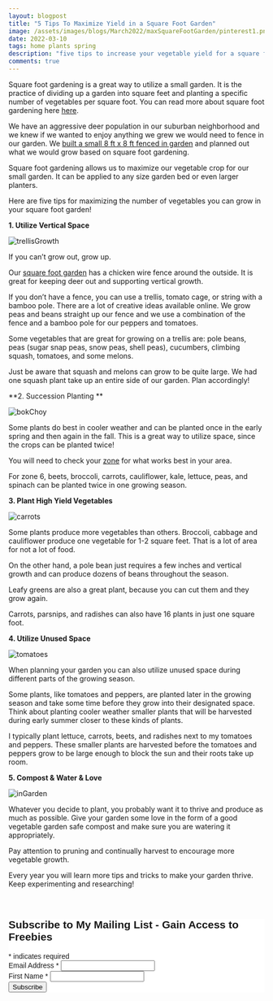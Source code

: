 ```yaml
---
layout: blogpost
title: "5 Tips To Maximize Yield in a Square Foot Garden"
image: /assets/images/blogs/March2022/maxSquareFootGarden/pinterest1.png
date: 2022-03-10
tags: home plants spring
description: "five tips to increase your vegetable yield for a square foot garden"
comments: true
---
```


Square foot gardening is a great way to utilize a small garden. It is the practice of dividing up a garden into square feet and planting a specific number of vegetables per square foot. You can read more about square foot gardening here [here](https://gardenerspath.com/how-to/design/guide-to-square-foot-gardening/).

We have an aggressive deer population in our suburban neighborhood and we knew if we wanted to enjoy anything we grew we would need to fence in our garden. We [built a small 8 ft x 8 ft fenced in garden](https://joyberrystudios.com/2021/05/10/buildGarden.html) and planned out what we would grow based on square foot gardening.

Square foot gardening allows us to maximize our vegetable crop for our small garden. It can be applied to any size garden bed or even larger planters.

Here are five tips for maximizing the number of vegetables you can grow in your square foot garden!

**1. Utilize Vertical Space**

![trellisGrowth](/assets/images/blogs/March2022/maxSquareFootGarden/trellisGrowth.jpg)

If you can’t grow out, grow up.

Our [square foot garden](https://joyberrystudios.com/2021/05/10/buildGarden.html) has a chicken wire fence around the outside. It is great for keeping deer out and supporting vertical growth.

If you don’t have a fence, you can use a trellis, tomato cage, or string with a bamboo pole. There are a lot of creative ideas available online. We grow peas and beans straight up our fence and we use a combination of the fence and a bamboo pole for our peppers and tomatoes.

Some vegetables that are great for growing on a trellis are: pole beans, peas (sugar snap peas, snow peas, shell peas), cucumbers, climbing squash, tomatoes, and some melons.   

Just be aware that squash and melons can grow to be quite large. We had one squash plant take up an entire side of our garden. Plan accordingly!

**2. Succession Planting **

![bokChoy](/assets/images/blogs/March2022/maxSquareFootGarden/bokChoy.jpg)

Some plants do best in cooler weather and can be planted once in the early spring and then again in the fall. This is a great way to utilize space, since the crops can be planted twice!

You will need to check your [zone](https://planthardiness.ars.usda.gov) for what works best in your area.

For zone 6, beets, broccoli, carrots, cauliflower, kale, lettuce, peas, and spinach can be planted twice in one growing season.

**3. Plant High Yield Vegetables**

![carrots](/assets/images/blogs/March2022/maxSquareFootGarden/carrots.jpg)

Some plants produce more vegetables than others. Broccoli, cabbage and cauliflower produce one vegetable for 1-2 square feet. That is a lot of area for not a lot of food. 

On the other hand, a pole bean just requires a few inches and vertical growth and can produce dozens of beans throughout the season.

Leafy greens are also a great plant, because you can cut them and they grow again. 

Carrots, parsnips, and radishes can also have 16 plants in just one square foot. 

**4. Utilize Unused Space**

![tomatoes](/assets/images/blogs/March2022/maxSquareFootGarden/growingTomatoes.jpg)

When planning your garden you can also utilize unused space during different parts of the growing season.

Some plants, like tomatoes and peppers, are planted later in the growing season and take some time before they grow into their designated space. Think about planting cooler weather smaller plants that will be harvested during early summer closer to these kinds of plants.

I typically plant lettuce, carrots, beets, and radishes next to my tomatoes and peppers. These smaller plants are harvested before the tomatoes and peppers grow to be large enough to block the sun and their roots take up room.

**5. Compost & Water & Love**

![inGarden](/assets/images/blogs/March2022/maxSquareFootGarden/inGarden.jpg)

Whatever you decide to plant, you probably want it to thrive and produce as much as possible. Give your garden some love in the form of a good vegetable garden safe compost and make sure you are watering it appropriately.

Pay attention to pruning and continually harvest to encourage more vegetable growth.

Every year you will learn more tips and tricks to make your garden thrive. Keep experimenting and researching!


<br>

<!-- Begin Mailchimp Signup Form -->
<link href="//cdn-images.mailchimp.com/embedcode/classic-10_7.css" rel="stylesheet" type="text/css">
<style type="text/css">
    #mc_embed_signup{background:#fff; clear:left; font:14px Helvetica,Arial,sans-serif; }
    /* Add your own Mailchimp form style overrides in your site stylesheet or in this style block.
       We recommend moving this block and the preceding CSS link to the HEAD of your HTML file. */
</style>
<div id="mc_embed_signup">
<form action="https://Joyberrystudios.us1.list-manage.com/subscribe/post?u=eca5a397f2fb0d58dcb66315c&amp;id=99d28d5b5c" method="post" id="mc-embedded-subscribe-form" name="mc-embedded-subscribe-form" class="validate" target="_blank" novalidate>
    <div id="mc_embed_signup_scroll">
    <h2>Subscribe to My Mailing List - Gain Access to Freebies</h2>
<div class="indicates-required"><span class="asterisk">*</span> indicates required</div>
<div class="mc-field-group">
    <label for="mce-EMAIL">Email Address  <span class="asterisk">*</span>
</label>
    <input type="email" value="" name="EMAIL" class="required email" id="mce-EMAIL">
</div>
<div class="mc-field-group">
    <label for="mce-FNAME">First Name  <span class="asterisk">*</span>
</label>
    <input type="text" value="" name="FNAME" class="required" id="mce-FNAME">
</div>
    <div id="mce-responses" class="clear">
        <div class="response" id="mce-error-response" style="display:none"></div>
        <div class="response" id="mce-success-response" style="display:none"></div>
    </div>    <!-- real people should not fill this in and expect good things - do not remove this or risk form bot signups-->
    <div style="position: absolute; left: -5000px;" aria-hidden="true"><input type="text" name="b_eca5a397f2fb0d58dcb66315c_99d28d5b5c" tabindex="-1" value=""></div>
    <div class="clear"><input type="submit" value="Subscribe" name="subscribe" id="mc-embedded-subscribe" class="button"></div>
    </div>
</form>
</div>
<script type='text/javascript' src='//s3.amazonaws.com/downloads.mailchimp.com/js/mc-validate.js'></script><script type='text/javascript'>(function($) {window.fnames = new Array(); window.ftypes = new Array();fnames[0]='EMAIL';ftypes[0]='email';fnames[1]='FNAME';ftypes[1]='text';fnames[2]='LNAME';ftypes[2]='text';fnames[3]='ADDRESS';ftypes[3]='address';fnames[4]='PHONE';ftypes[4]='phone';fnames[5]='BIRTHDAY';ftypes[5]='birthday';fnames[6]='OPTIN';ftypes[6]='text';}(jQuery));var $mcj = jQuery.noConflict(true);</script>
<!--End mc_embed_signup-->

<br>
<br>
